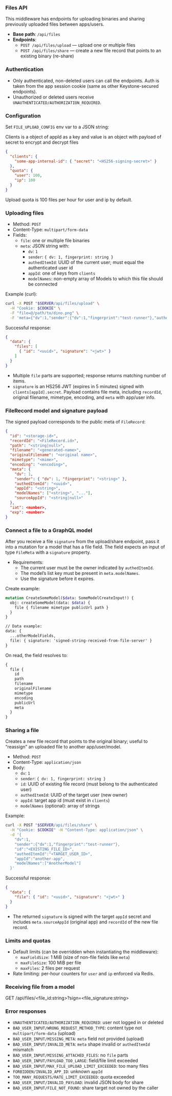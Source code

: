 ### Files API

This middleware has endpoints for uploading binaries and sharing previously uploaded files between apps/users.

- **Base path**: `/api/files`
- **Endpoints**:
  - `POST /api/files/upload` — upload one or multiple files
  - `POST /api/files/share` — create a new file record that points to an existing binary (re-share)

### Authentication

- Only authenticated, non-deleted users can call the endpoints. Auth is taken from the app session cookie (same as other Keystone-secured endpoints).
- Unauthorized or deleted users receive `UNAUTHENTICATED/AUTHORIZATION_REQUIRED`.

### Configuration

Set `FILE_UPLOAD_CONFIG` env var to a JSON string:


Clients is a object of appId as a key and value is an object with payload of secret to encrypt and decrypt files 
```json
{
  "clients": {
    "some-app-internal-id": { "secret": "<HS256-signing-secret>" }
  },
  "quota": {
    "user": 100,
    "ip": 100
  }
}
```

Upload quota is 100 files per hour for user and ip by default.


### Uploading files

- Method: `POST`
- Content-Type: `multipart/form-data`
- Fields:
  - `file`: one or multiple file binaries
  - `meta`: JSON string with:
    - `dv`: `1`
    - `sender`: `{ dv: 1, fingerprint: string }`
    - `authedItemId`: UUID of the current user; must equal the authenticated user id
    - `appId`: one of keys from `clients`
    - `modelNames`: non-empty array of Models to which this file should be connected

Example (curl):

```bash
curl -X POST "$SERVER/api/files/upload" \
  -H "Cookie: $COOKIE" \
  -F "file=@/path/to/dino.png" \
  -F 'meta={"dv":1,"sender":{"dv":1,"fingerprint":"test-runner"},"authedItemId":"<USER_ID>","appId":"app-frontend","modelNames":["SomeModel"]}'
```

Successful response:

```json
{
  "data": {
    "files": [
      { "id": "<uuid>", "signature": "<jwt>" }
    ]
  }
}
```

- Multiple `file` parts are supported; response returns matching number of items.
- `signature` is an HS256 JWT (expires in 5 minutes) signed with `clients[appId].secret`. Payload contains file meta, including `recordId`, original filename, mimetype, encoding, and `meta` with app/user info.

### FileRecord model and signature payload

The signed payload corresponds to the public meta of `FileRecord`:

```json
{
  "id": "<storage-id>",
  "recordId": "<FileRecord.id>",
  "path": "<string|null>",
  "filename": "<generated-name>",
  "originalFilename": "<original name>",
  "mimetype": "<mime>",
  "encoding": "<encoding>",
  "meta": {
    "dv": 1,
    "sender": { "dv": 1, "fingerprint": "<string>" },
    "authedItemId": "<uuid>",
    "appId": "<string>",
    "modelNames": ["<string>", "..."],
    "sourceAppId": "<string|null>"
  },
  "iat": <number>,
  "exp": <number>
}
```

### Connect a file to a GraphQL model

After you receive a file `signature` from the upload/share endpoint, pass it into a mutation for a model that has a file field. The field expects an input of type `FileMeta` with a `signature` property.

- Requirements:
  - The current user must be the owner indicated by `authedItemId`.
  - The model’s list key must be present in `meta.modelNames`.
  - Use the signature before it expires.

Create example:

```graphql
mutation CreateSomeModel($data: SomeModelCreateInput!) {
  obj: createSomeModel(data: $data) {
    file { filename mimetype publicUrl path }
  }
}

// Data example:
data: {
  ...otherModelFields,
  file: { signature: 'signed-string-received-from-file-server' }
}

```


On read, the field resolves to:

```graphql
{
  file {
    id
    path
    filename
    originalFilename
    mimetype
    encoding
    publicUrl
    meta
  }
}
```

### Sharing a file

Creates a new file record that points to the original binary; useful to “reassign” an uploaded file to another app/user/model.

- Method: `POST`
- Content-Type: `application/json`
- Body:
  - `dv`: `1`
  - `sender`: `{ dv: 1, fingerprint: string }`
  - `id`: UUID of existing file record (must belong to the authenticated user)
  - `authedItemId`: UUID of the target user (new owner)
  - `appId`: target app id (must exist in `clients`)
  - `modelNames` (optional): array of strings

Example:

```bash
curl -X POST "$SERVER/api/files/share" \
  -H "Cookie: $COOKIE" -H "Content-Type: application/json" \
  -d '{
    "dv":1,
    "sender":{"dv":1,"fingerprint":"test-runner"},
    "id":"<EXISTING_FILE_ID>",
    "authedItemId":"<TARGET_USER_ID>",
    "appId":"another-app",
    "modelNames":["AnotherModel"]
  }'
```

Successful response:

```json
{
  "data": {
    "file": { "id": "<uuid>", "signature": "<jwt>" }
  }
}
```

- The returned `signature` is signed with the target `appId` secret and includes `meta.sourceAppId` (original app) and `recordId` of the new file record.

### Limits and quotas

- Default limits (can be overridden when instantiating the middleware):
  - `maxFieldSize`: 1 MiB (size of non-file fields like `meta`)
  - `maxFileSize`: 100 MiB per file
  - `maxFiles`: 2 files per request
- Rate limiting: per-hour counters for `user` and `ip` enforced via Redis.

### Receiving file from a model

GET /api/files/<file_id:string>?sign=<file_signature:string>

### Error responses

- `UNAUTHENTICATED/AUTHORIZATION_REQUIRED`: user not logged in or deleted
- `BAD_USER_INPUT/WRONG_REQUEST_METHOD_TYPE`: content type not `multipart/form-data` (upload)
- `BAD_USER_INPUT/MISSING_META`: `meta` field not provided (upload)
- `BAD_USER_INPUT/INVALID_META`: `meta` shape invalid or `authedItemId` mismatch
- `BAD_USER_INPUT/MISSING_ATTACHED_FILES`: no `file` parts
- `BAD_USER_INPUT/PAYLOAD_TOO_LARGE`: field/file limit exceeded
- `BAD_USER_INPUT/MAX_FILE_UPLOAD_LIMIT_EXCEEDED`: too many files
- `FORBIDDEN/INVALID_APP_ID`: unknown `appId`
- `TOO_MANY_REQUESTS/RATE_LIMIT_EXCEEDED`: quota exceeded
- `BAD_USER_INPUT/INVALID_PAYLOAD`: invalid JSON body for share
- `BAD_USER_INPUT/FILE_NOT_FOUND`: share target not owned by the caller
